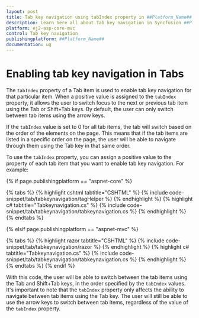 ```yaml
---
layout: post
title: Tab key navigation using tabIndex property in ##Platform_Name## Tab Component | Syncfusion
description: Learn here all about Tab key navigation in Syncfusion ##Platform_Name## Tab component of Syncfusion Essential JS 2 and more.
platform: ej2-asp-core-mvc
control: Tab key navigation
publishingplatform: ##Platform_Name##
documentation: ug
---
```



# Enabling tab key navigation in Tabs

The `tabIndex` property of a Tab item is used to enable tab key navigation for that particular item. When a positive value is assigned to the `tabIndex` property, it allows the user to switch focus to the next or previous tab item using the Tab or Shift+Tab keys. By default, the user can only switch between tab items using the arrow keys.

If the `tabIndex` value is set to 0 for all tab items, the tab will switch based on the order of the elements on the page. This means that if the tab items are listed in a specific order on the page, the user will be able to navigate through them using the Tab key in that same order.

To use the `tabIndex` property, you can assign a positive value to the property of each tab item that you want to enable tab key navigation. For example:

{% if page.publishingplatform == "aspnet-core" %}

{% tabs %}
{% highlight cshtml tabtitle="CSHTML" %}
{% include code-snippet/tab/tabkeynavigation/tagHelper %}
{% endhighlight %}
{% highlight c# tabtitle="Tabkeynavigation.cs" %}
{% include code-snippet/tab/tabkeynavigation/tabkeynavigation.cs %}
{% endhighlight %}
{% endtabs %}

{% elsif page.publishingplatform == "aspnet-mvc" %}

{% tabs %}
{% highlight razor tabtitle="CSHTML" %}
{% include code-snippet/tab/tabkeynavigation/razor %}
{% endhighlight %}
{% highlight c# tabtitle="Tabkeynavigation.cs" %}
{% include code-snippet/tab/tabkeynavigation/tabkeynavigation.cs %}
{% endhighlight %}
{% endtabs %}
{% endif %}

With this code, the user will be able to switch between the tab items using the Tab and Shift+Tab keys, in the order specified by the `tabIndex` values.
It's important to note that the `tabIndex` property only affects the ability to navigate between tab items using the Tab key. The user will still be able to use the arrow keys to switch between tab items, regardless of the value of the `tabIndex` property.
